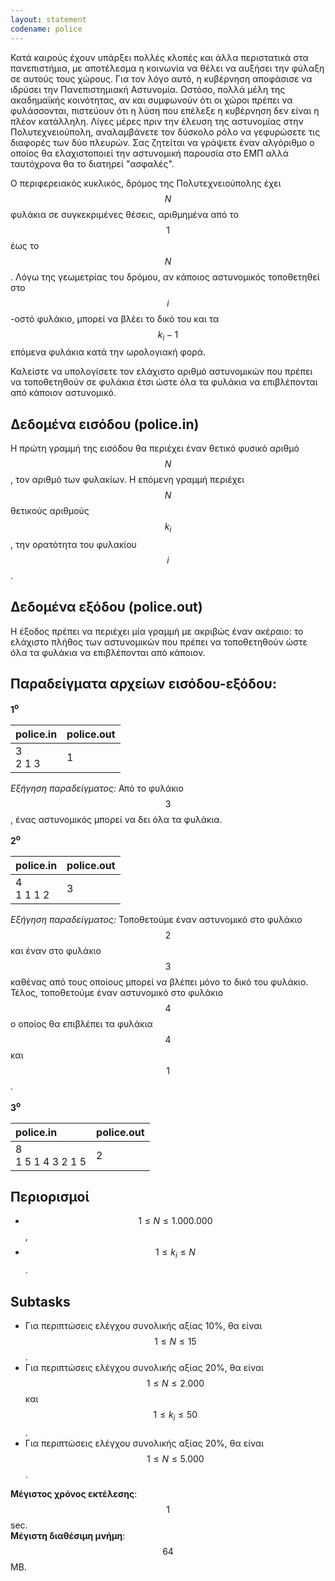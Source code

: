 ```yaml
---
layout: statement
codename: police
---
```


Κατά καιρούς έχουν υπάρξει πολλές κλοπές και άλλα περιστατικά στα πανεπιστήμια, με αποτέλεσμα η κοινωνία να θέλει να αυξήσει την φύλαξη σε αυτούς τους χώρους. Για τον λόγο αυτό, η κυβέρνηση αποφάσισε να ιδρύσει την Πανεπιστημιακή Αστυνομία. Ωστόσο, πολλά μέλη της ακαδημαϊκής κοινότητας, αν και συμφωνούν ότι οι χώροι πρέπει να φυλάσσονται, πιστεύουν ότι η λύση που επέλεξε η κυβέρνηση δεν είναι η πλέον κατάλληλη. Λίγες μέρες πριν την έλευση της αστυνομίας στην Πολυτεχνειούπολη, αναλαμβάνετε τον δύσκολο ρόλο να γεφυρώσετε τις διαφορές των δύο πλευρών. Σας ζητείται να γράψετε έναν αλγόριθμο ο οποίος θα ελαχιστοποιεί την αστυνομική παρουσία στο ΕΜΠ αλλά ταυτόχρονα θα το διατηρεί "ασφαλές".


Ο περιφερειακός κυκλικός, δρόμος της Πολυτεχνειούπολης έχει $$N$$ φυλάκια σε συγκεκριμένες θέσεις, αριθμημένα από το $$1$$ έως το $$N$$. Λόγω της γεωμετρίας του δρόμου, αν κάποιος αστυνομικός τοποθετηθεί στο $$i$$-οστό φυλάκιο, μπορεί να βλέει το δικό του και τα $$k_i - 1$$ επόμενα φυλάκια κατά την ωρολογιακή φορά.

Καλείστε να υπολογίσετε τον ελάχιστο αριθμό αστυνομικών που πρέπει να τοποθετηθούν σε φυλάκια έτσι ώστε όλα τα φυλάκια να επιβλέπονται από κάποιον αστυνομικό.

## Δεδομένα εισόδου (police.in)

Η πρώτη γραμμή της εισόδου θα περιέχει έναν θετικό φυσικό αριθμό $$N$$, τον αριθμό των φυλακίων. Η επόμενη γραμμή περιέχει $$N$$ θετικούς αριθμούς $$k_i$$, την ορατότητα του φυλακίου $$i$$.

## Δεδομένα εξόδου (police.out)

Η έξοδος πρέπει να περιέχει μία γραμμή με ακριβώς έναν ακέραιο: το ελάχιστο πλήθος των αστυνομικών που πρέπει να τοποθετηθούν ώστε όλα τα φυλάκια να επιβλέπονται από κάποιον.

## Παραδείγματα αρχείων εισόδου-εξόδου:

**1<sup>o</sup>**

| **police.in**      | **police.out** |
| :--- | :--- |
| 3<br>2 1 3 | 1 |

*Εξήγηση παραδείγματος:* Από το φυλάκιο $$3$$, ένας αστυνομικός μπορεί να δει όλα τα φυλάκια.

**2<sup>o</sup>**

| **police.in**      | **police.out** |
| :--- | :--- |
| 4<br>1 1 1 2 | 3 |

*Εξήγηση παραδείγματος:* Τοποθετούμε έναν αστυνομικό στο φυλάκιο $$2$$ και έναν στο φυλάκιο $$3$$ καθένας από τους οποίους μπορεί να βλέπει μόνο το δικό του φυλάκιο. Τέλος, τοποθετούμε έναν αστυνομικό στο φυλάκιο $$4$$ ο οποίος θα επιβλέπει τα φυλάκια $$4$$ και $$1$$.

**3<sup>o</sup>**

| **police.in**      | **police.out** |
| :--- | :--- |
| 8<br>1 5 1 4 3 2 1 5 | 2 |

## Περιορισμοί

 - $$1 \leq N \leq 1.000.000$$,
 - $$1 \leq k_i \leq N$$.

## Subtasks

 - Για περιπτώσεις ελέγχου συνολικής αξίας 10%, θα είναι $$1 \leq N \leq 15$$.
 - Για περιπτώσεις ελέγχου συνολικής αξίας 20%, θα είναι $$1 \leq N \leq 2.000$$ και $$1 \leq k_i \leq 50$$.
 - Για περιπτώσεις ελέγχου συνολικής αξίας 20%, θα είναι $$1 \leq N \leq 5.000$$.


**Μέγιστος χρόνος εκτέλεσης**: $$1$$ sec.<br>
**Μέγιστη διαθέσιμη μνήμη**: $$64$$ MB.
